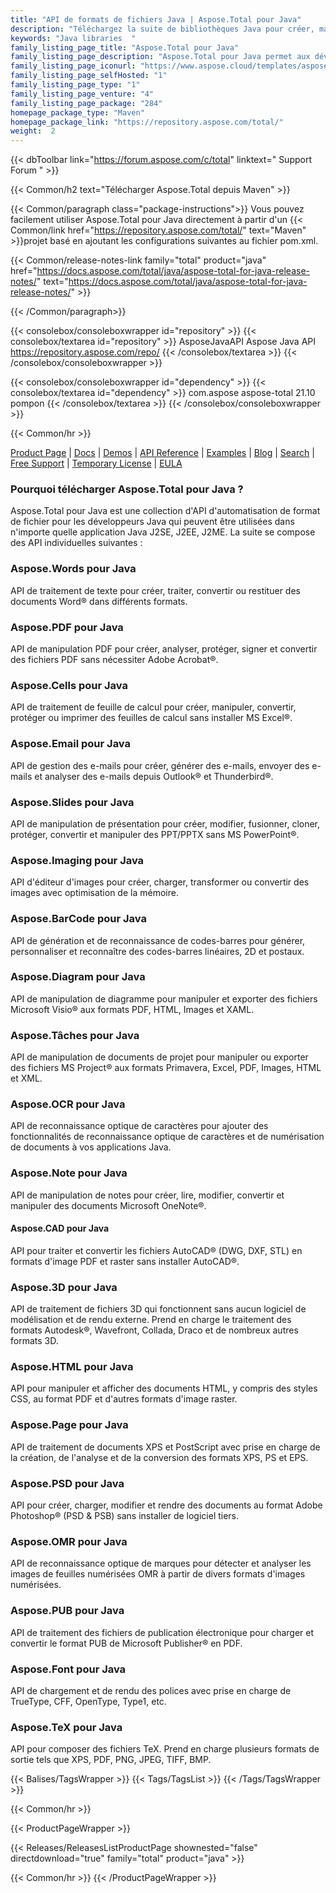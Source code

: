 ```yaml
---
title: "API de formats de fichiers Java | Aspose.Total pour Java"
description: "Téléchargez la suite de bibliothèques Java pour créer, manipuler, convertir, rendre et imprimer des fichiers Microsoft Word, Excel, PowerPoint, Outlook, Publisher, Visio, Project et OneNote. Le package comprend également des API pour les formats de fichiers PDF, Photoshop, CAO, SIG et 3D ainsi que des API pour les codes-barres, OCR et OMR."
keywords: "Java libraries  "
family_listing_page_title: "Aspose.Total pour Java"
family_listing_page_description: "Aspose.Total pour Java permet aux développeurs de créer des systèmes de traitement de fichiers incroyablement polyvalents capables de gérer plus de 100 formats de fichiers populaires. Les programmeurs d'applications Java SE ou EE peuvent améliorer leurs applications avec la possibilité de charger, créer, modifier, restituer et inter-convertir des fichiers à partir de Microsoft Office, OpenOffice, Visio, Project, CAD et de nombreuses autres catégories de formats couramment utilisées."
family_listing_page_iconurl: "https://www.aspose.cloud/templates/aspose/App_Themes/V3/images/total/272x272/aspose_total-for-java-min.png"
family_listing_page_selfHosted: "1"
family_listing_page_type: "1"
family_listing_page_venture: "4"
family_listing_page_package: "284"
homepage_package_type: "Maven"
homepage_package_link: "https://repository.aspose.com/total/"
weight:  2
---
```


{{< dbToolbar link="https://forum.aspose.com/c/total" linktext=" Support Forum " >}}

{{< Common/h2 text="Télécharger Aspose.Total depuis Maven"  >}}

{{< Common/paragraph class="package-instructions">}}
Vous pouvez facilement utiliser Aspose.Total pour Java directement à partir d'un
{{< Common/link href="https://repository.aspose.com/total/" text="Maven"  >}}projet basé en ajoutant les configurations suivantes au fichier pom.xml.

{{< Common/release-notes-link family="total" product="java" href="https://docs.aspose.com/total/java/aspose-total-for-java-release-notes/" text="https://docs.aspose.com/total/java/aspose-total-for-java-release-notes/"  >}}

{{< /Common/paragraph>}}

{{< consolebox/consoleboxwrapper id="repository" >}}
   {{< consolebox/textarea id="repository" >}}
      <repository>
         <id>AsposeJavaAPI</id>
         <name>Aspose Java API</name>
         <url>https://repository.aspose.com/repo/</url>
      </repository>
   {{< /consolebox/textarea >}}
{{< /consolebox/consoleboxwrapper >}}

{{< consolebox/consoleboxwrapper id="dependency" >}}
   {{< consolebox/textarea id="dependency" >}}
      <dependency>
         <groupId>com.aspose</groupId>
         <artifactId>aspose-total</artifactId>
         <version>21.10</version>
         <type>pompon</type>
      </dependency>
   {{< /consolebox/textarea >}}
{{< /consolebox/consoleboxwrapper >}}

{{< Common/hr >}}

[Product Page](https://products.aspose.com/tasks/java) | [Docs](https://docs.aspose.com/tasks/java/) | [Demos](https://products.aspose.app/tasks/family) | [API Reference](https://reference.aspose.com/tasks/java) | [Examples](https://github.com/aspose-tasks/Aspose.Tasks-for-Java) | [Blog](https://blog.aspose.com/category/tasks/) | [Search](https://search.aspose.com/) | [Free Support](https://forum.aspose.com/c/tasks) | [Temporary License](https://purchase.aspose.com/temporary-license) | [EULA](https://about.aspose.com/legal/eula/)

### Pourquoi télécharger Aspose.Total pour Java ?

Aspose.Total pour Java est une collection d'API d'automatisation de format de fichier pour les développeurs Java qui peuvent être utilisées dans n'importe quelle application Java J2SE, J2EE, J2ME. La suite se compose des API individuelles suivantes :

### Aspose.Words pour Java

API de traitement de texte pour créer, traiter, convertir ou restituer des documents Word® dans différents formats.

### Aspose.PDF pour Java

API de manipulation PDF pour créer, analyser, protéger, signer et convertir des fichiers PDF sans nécessiter Adobe Acrobat®.

### Aspose.Cells pour Java

API de traitement de feuille de calcul pour créer, manipuler, convertir, protéger ou imprimer des feuilles de calcul sans installer MS Excel®.

### Aspose.Email pour Java
API de gestion des e-mails pour créer, générer des e-mails, envoyer des e-mails et analyser des e-mails depuis Outlook® et Thunderbird®.

### Aspose.Slides pour Java

API de manipulation de présentation pour créer, modifier, fusionner, cloner, protéger, convertir et manipuler des PPT/PPTX sans MS PowerPoint®.

### Aspose.Imaging pour Java

API d'éditeur d'images pour créer, charger, transformer ou convertir des images avec optimisation de la mémoire.

### Aspose.BarCode pour Java

API de génération et de reconnaissance de codes-barres pour générer, personnaliser et reconnaître des codes-barres linéaires, 2D et postaux.

### Aspose.Diagram pour Java

API de manipulation de diagramme pour manipuler et exporter des fichiers Microsoft Visio® aux formats PDF, HTML, Images et XAML.

### Aspose.Tâches pour Java

API de manipulation de documents de projet pour manipuler ou exporter des fichiers MS Project® aux formats Primavera, Excel, PDF, Images, HTML et XML.

### Aspose.OCR pour Java

API de reconnaissance optique de caractères pour ajouter des fonctionnalités de reconnaissance optique de caractères et de numérisation de documents à vos applications Java.

### Aspose.Note pour Java

API de manipulation de notes pour créer, lire, modifier, convertir et manipuler des documents Microsoft OneNote®.

#### Aspose.CAD pour Java

API pour traiter et convertir les fichiers AutoCAD® (DWG, DXF, STL) en formats d'image PDF et raster sans installer AutoCAD®.

### Aspose.3D pour Java

API de traitement de fichiers 3D qui fonctionnent sans aucun logiciel de modélisation et de rendu externe. Prend en charge le traitement des formats Autodesk®, Wavefront, Collada, Draco et de nombreux autres formats 3D.

### Aspose.HTML pour Java

API pour manipuler et afficher des documents HTML, y compris des styles CSS, au format PDF et d'autres formats d'image raster.

### Aspose.Page pour Java

API de traitement de documents XPS et PostScript avec prise en charge de la création, de l'analyse et de la conversion des formats XPS, PS et EPS.

### Aspose.PSD pour Java

API pour créer, charger, modifier et rendre des documents au format Adobe Photoshop® (PSD & PSB) sans installer de logiciel tiers.

### Aspose.OMR pour Java

API de reconnaissance optique de marques pour détecter et analyser les images de feuilles numérisées OMR à partir de divers formats d'images numérisées.

### Aspose.PUB pour Java

API de traitement des fichiers de publication électronique pour charger et convertir le format PUB de Microsoft Publisher® en PDF.

### Aspose.Font pour Java

API de chargement et de rendu des polices avec prise en charge de TrueType, CFF, OpenType, Type1, etc.

### Aspose.TeX pour Java

API pour composer des fichiers TeX. Prend en charge plusieurs formats de sortie tels que XPS, PDF, PNG, JPEG, TIFF, BMP.

{{< Balises/TagsWrapper >}}
 {{< Tags/TagsList >}}
{{< /Tags/TagsWrapper >}}

{{< Common/hr >}}

{{< ProductPageWrapper >}}
<!-- ReleasesListProductPage-->
   {{< Releases/ReleasesListProductPage shownested="false"  directdownload="true" family="total" product="java" >}}
<!-- /ReleasesListProductPage-->
{{< Common/hr >}}
{{< /ProductPageWrapper >}}

